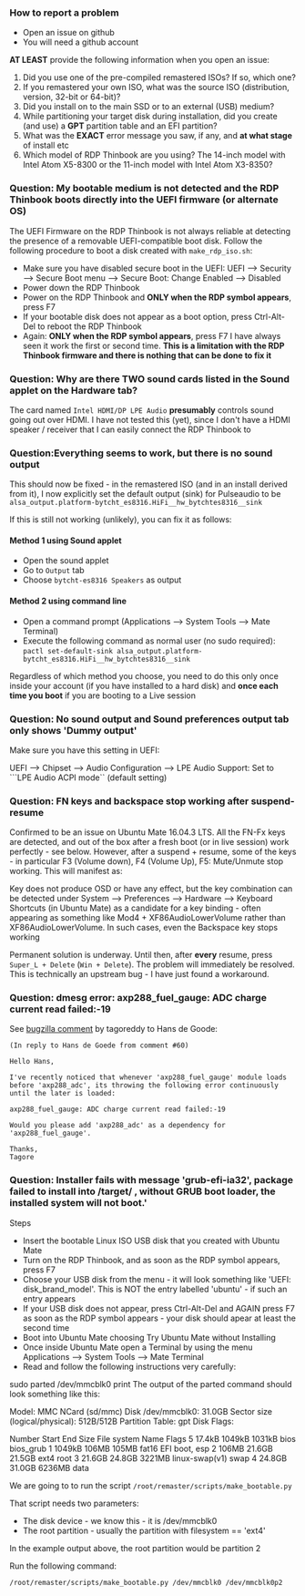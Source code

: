 ### How to report a problem
- Open an issue on github
- You will need a github account

**AT LEAST** provide the following information when you open an issue:
1. Did you use one of the pre-compiled remastered ISOs? If so, which one?
2. If you remastered your own ISO, what was the source ISO (distribution, version, 32-bit or 64-bit)?
3. Did you install on to the main SSD or to an external (USB) medium?
4. While partitioning your target disk during installation, did you create (and use) a **GPT** partition table and an EFI partition?
5. What was the **EXACT** error message you saw, if any, and **at what stage** of install etc
6. Which model of RDP Thinbook are you using? The 14-inch model with Intel Atom X5-8300 or the 11-inch model with Intel Atom X3-8350?

### Question: My bootable medium is not detected and the RDP Thinbook boots directly into the UEFI firmware (or alternate OS)
The UEFI Firmware on the RDP Thinbook is not always reliable at detecting the presence of a removable UEFI-compatible boot disk. 
Follow the following procedure to boot a disk created with ```make_rdp_iso.sh```:
- Make sure you have disabled secure boot in the UEFI:
    UEFI --> Security --> Secure Boot menu --> Secure Boot: Change Enabled --> Disabled
- Power down the RDP Thinbook
- Power on the RDP Thinbook and **ONLY when the RDP symbol appears**, press F7
- If your bootable disk does not appear as a boot option, press Ctrl-Alt-Del to reboot the RDP Thinbook
- Again: **ONLY when the RDP symbol appears**, press F7
I have always seen it work the first or second time. **This is a limitation with the RDP Thinbook firmware and there is nothing that can be done to fix it**

### Question: Why are there TWO sound cards listed in the Sound applet on the Hardware tab?
The card named ```Intel HDMI/DP LPE Audio``` **presumably** controls sound going out over HDMI. I have not tested this (yet), since I don't have a HDMI speaker / receiver that I can easily connect the RDP Thinbook to

### Question:Everything seems to work, but there is no sound output
This should now be fixed - in the remastered ISO (and in an install derived from it), I now explicitly
set the default output (sink) for Pulseaudio to be ```alsa_output.platform-bytcht_es8316.HiFi__hw_bytchtes8316__sink```

If this is still not working (unlikely), you can fix it as follows:
#### Method 1 using Sound applet
- Open the sound applet
- Go to ```Output``` tab
- Choose ```bytcht-es8316 Speakers``` as output
#### Method 2 using command line
- Open a command prompt (Applications --> System Tools --> Mate Terminal)
- Execute the following command as normal user (no sudo required):
      ```pactl set-default-sink alsa_output.platform-bytcht_es8316.HiFi__hw_bytchtes8316__sink```
  
Regardless of which method you choose, you need to do this only once inside your account 
(if you have installed to a hard disk) and **once each time you boot** if you are booting
to a Live session
  
### Question: No sound output and Sound preferences output tab only shows 'Dummy output'
Make sure you have this setting in UEFI:

UEFI --> Chipset --> Audio Configuration --> LPE Audio Support: Set to ```LPE Audio ACPI mode`` (default setting)

### Question: FN keys and backspace stop working after suspend-resume
Confirmed to be an issue on Ubuntu Mate 16.04.3 LTS. All the FN-Fx keys are detected, and out of the box after a fresh boot (or in live session) work perfectly - see below. However, after a suspend + resume, some of the keys - in particular F3 (Volume down), F4 (Volume Up), F5: Mute/Unmute stop working. This will manifest as:

Key does not produce OSD or have any effect, but the key combination can be detected under System --> Preferences --> Hardware --> Keyboard Shortcuts (in Ubuntu Mate) as a candidate for a key binding - often appearing as something like Mod4 + XF86AudioLowerVolume rather than XF86AudioLowerVolume. In such cases, even the Backspace key stops working

Permanent solution is underway. Until then, after **every** resume, press ```Super_L + Delete``` (```Win + Delete```). The problem will immediately be resolved. This is technically an upstream bug - I have just found a workaround.

### Question: dmesg error: axp288_fuel_gauge: ADC charge current read failed:-19
See [bugzilla comment](https://bugzilla.kernel.org/show_bug.cgi?id=155241#c61) by tagoreddy to Hans de Goode:
```
(In reply to Hans de Goede from comment #60)

Hello Hans,

I've recently noticed that whenever 'axp288_fuel_gauge' module loads before 'axp288_adc', its throwing the following error continuously until the later is loaded:

axp288_fuel_gauge: ADC charge current read failed:-19

Would you please add 'axp288_adc' as a dependency for 'axp288_fuel_gauge'.

Thanks,
Tagore
```

### Question: Installer fails with message 'grub-efi-ia32', package failed to install into /target/ , without GRUB boot loader, the installed system will not boot.'

Steps
- Insert the bootable Linux ISO USB disk that you created with Ubuntu Mate
- Turn on the RDP Thinbook, and as soon as the RDP symbol appears, press F7
- Choose your USB disk from the menu - it will look something like 'UEFI: disk_brand_model'. This is NOT the entry labelled 'ubuntu' - if such an entry appears
- If your USB disk does not appear, press Ctrl-Alt-Del and AGAIN press F7 as soon as the RDP symbol appears - your disk should apear at least the second time
- Boot into Ubuntu Mate choosing Try Ubuntu Mate without Installing
- Once inside Ubuntu Mate open a Terminal by using the menu Applications --> System Tools --> Mate Terminal
- Read and follow the following instructions very carefully:

sudo parted /dev/mmcblk0 print
The output of the parted command should look something like this:

Model: MMC NCard (sd/mmc)
Disk /dev/mmcblk0: 31.0GB
Sector size (logical/physical): 512B/512B
Partition Table: gpt
Disk Flags: 

Number  Start   End     Size    File system     Name  Flags
 5      17.4kB  1049kB  1031kB                  bios  bios_grub
 1      1049kB  106MB   105MB   fat16           EFI   boot, esp
 2      106MB   21.6GB  21.5GB  ext4            root
 3      21.6GB  24.8GB  3221MB  linux-swap(v1)  swap
 4      24.8GB  31.0GB  6236MB                  data

We are going to to run the script ```/root/remaster/scripts/make_bootable.py```

That script needs two parameters:
- The disk device - we know this - it is /dev/mmcblk0
- The root partition - usually the partition with filesystem == 'ext4'

In the example output above, the root partition would be partition 2

Run the following command:
```
/root/remaster/scripts/make_bootable.py /dev/mmcblk0 /dev/mmcblk0p2
```



